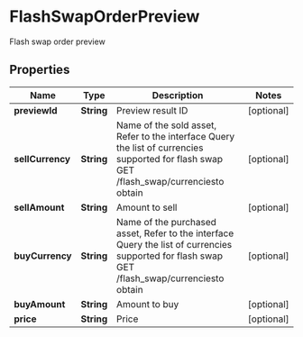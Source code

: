 
# FlashSwapOrderPreview

Flash swap order preview

## Properties

Name | Type | Description | Notes
------------ | ------------- | ------------- | -------------
**previewId** | **String** | Preview result ID |  [optional]
**sellCurrency** | **String** | Name of the sold asset,  Refer to the interface Query the list of currencies supported for flash swap GET /flash_swap/currenciesto obtain |  [optional]
**sellAmount** | **String** | Amount to sell |  [optional]
**buyCurrency** | **String** | Name of the purchased asset,  Refer to the interface Query the list of currencies supported for flash swap GET /flash_swap/currenciesto obtain |  [optional]
**buyAmount** | **String** | Amount to buy |  [optional]
**price** | **String** | Price |  [optional]

